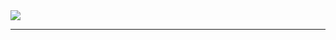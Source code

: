<img align="center" src="https://github-readme-stats.vercel.app/api/top-langs/?username=daidandy123&&layout=compact&bg_color=0,73FA79,73FDFF,7A81FF&theme=graywhite">
</p>
<hr>
